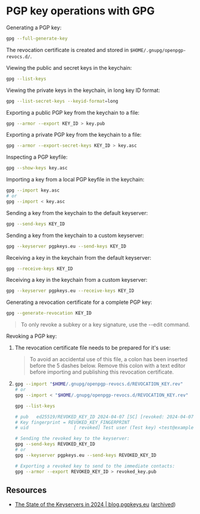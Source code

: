 # PGP key operations with GPG

Generating a PGP key:

```sh
gpg --full-generate-key
```

The revocation certificate is created and stored in `$HOME/.gnupg/openpgp-revocs.d/`.

Viewing the public and secret keys in the keychain:

```sh
gpg --list-keys
```

Viewing the private keys in the keychain, in long key ID format:

```sh
gpg --list-secret-keys --keyid-format=long
```

Exporting a public PGP key from the keychain to a file:

```sh
gpg --armor --export KEY_ID > key.pub
```

Exporting a private PGP key from the keychain to a file:

```sh
gpg --armor --export-secret-keys KEY_ID > key.asc
```

Inspecting a PGP keyfile:

```sh
gpg --show-keys key.asc
```

Importing a key from a local PGP keyfile in the keychain:

```sh
gpg --import key.asc
# or
gpg --import < key.asc
```

Sending a key from the keychain to the default keyserver:

```sh
gpg --send-keys KEY_ID
```

Sending a key from the keychain to a custom keyserver:

```sh
gpg --keyserver pgpkeys.eu --send-keys KEY_ID
```

Receiving a key in the keychain from the default keyserver:

```sh
gpg --receive-keys KEY_ID
```

Receiving a key in the keychain from a custom keyserver:

```sh
gpg --keyserver pgpkeys.eu --receive-keys KEY_ID
```

Generating a revocation certificate for a complete PGP key:

```sh
gpg --generate-revocation KEY_ID
```

> To only revoke a subkey or a key signature, use the --edit command.

Revoking a PGP key:

1. The revocation certificate file needs to be prepared for it's use:

    > To avoid an accidental use of this file, a colon has been inserted
    > before the 5 dashes below. Remove this colon with a text editor
    > before importing and publishing this revocation certificate.

1. ```sh
   gpg --import "$HOME/.gnupg/openpgp-revocs.d/REVOCATION_KEY.rev"
   # or
   gpg --import < "$HOME/.gnupg/openpgp-revocs.d/REVOCATION_KEY.rev"

   gpg --list-keys

   # pub   ed25519/REVOKED_KEY_ID 2024-04-07 [SC] [revoked: 2024-04-07]
   # Key fingerprint = REVOKED_KEY_FINGERPRINT
   # uid                 [ revoked] Test user (Test key) <test@example.com>

   # Sending the revoked key to the keyserver:
   gpg --send-keys REVOKED_KEY_ID
   # or
   gpg --keyserver pgpkeys.eu --send-keys REVOKED_KEY_ID

   # Exporting a revoked key to send to the immediate contacts:
   gpg --armor --export REVOKED_KEY_ID > revoked_key.pub
   ```

## Resources

-   [The State of the Keyservers in 2024 | blog.pgpkeys.eu](https://blog.pgpkeys.eu/state-keyservers-2024.html) ([archived](https://archive.is/UMjC3))
